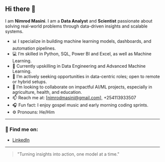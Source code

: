 ## Hi there 👋

I am **Nimrod Masini**. I am a **Data Analyst** and **Scientist** passionate about solving real-world problems through data-driven insights and scalable systems.

- 📊 I specialize in building machine learning models, dashboards, and automation pipelines.
- 💻 I’m skilled in Python, SQL, Power BI and Excel, as well as Machine Learning.
- 🚀 Currently upskilling in Data Engineering and Advanced Machine Learning.
- 🔎 I’m actively seeking opportunities in data-centric roles; open to remote or hybrid setups.
- 🤝 I’m looking to collaborate on impactful AI/ML projects, especially in agriculture, health, and education.
- 📫 Reach me at: [nimrodmasini@gmail.com], +254113933507
- 🎧 Fun fact: I enjoy gospel music and early morning coding sprints.
- ⚙️ Pronouns: He/Him

---

### 📍 Find me on:
- [LinkedIn](https://linkedin.com/in/nimrodmasini)
---

> "Turning insights into action, one model at a time."
